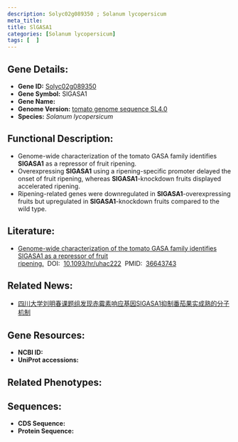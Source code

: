 ```yaml
---
description: Solyc02g089350 ; Solanum lycopersicum
meta_title:
title: SlGASA1
categories: [Solanum lycopersicum]
tags: [  ]
---
```


## Gene Details:
- **Gene ID:**	[Solyc02g089350]()
- **Gene Symbol:** SlGASA1
- **Gene Name:** 
- **Genome Version:** [tomato genome sequence SL4.0]()
- **Species:** *Solanum lycopersicum*

## Functional Description:
   - Genome-wide characterization of the tomato GASA family identifies **SlGASA1** as a repressor of fruit ripening.
   - Overexpressing **SlGASA1** using a ripening-specific promoter delayed the onset of fruit ripening, whereas **SlGASA1**-knockdown fruits displayed accelerated ripening.
   - Ripening-related genes were downregulated in **SlGASA1**-overexpressing fruits but upregulated in **SlGASA1**-knockdown fruits compared to the wild type.

## Literature:
   - [Genome-wide characterization of the tomato GASA family identifies SlGASA1 as a repressor of fruit ripening.]( https://academic.oup.com/hr/article/10/1/uhac222/6726627?login=true)&nbsp;&nbsp;DOI:&nbsp;&nbsp;[10.1093/hr/uhac222](https://academic.oup.com/hr/article/10/1/uhac222/6726627?login=true)&nbsp;&nbsp;PMID:&nbsp;&nbsp;[36643743](https://pubmed.ncbi.nlm.nih.gov/36643743/)

## Related News:
   - [四川大学刘明春课题组发现赤霉素响应基因SlGASA1抑制番茄果实成熟的分子机制](https://mp.weixin.qq.com/s?__biz=MzIyOTY2NDYyNQ==&mid=2247556106&idx=4&sn=d50c7d1c189847aa3c5ac6c9277412e3&chksm=e8bd6e14dfcae702a2a81bbfd646d59d7d85629c252644cc47c216c4ea7f211af8d217c4d63f&scene=27#wechat_redirect)

## Gene Resources:
- **NCBI ID:** [](https://www.ncbi.nlm.nih.gov/gene/?term=)
- **UniProt accessions:** [](https://www.uniprot.org/uniprotkb//entry)

## Related Phenotypes:


## Sequences:
- **CDS Sequence:**
- **Protein Sequence:**
